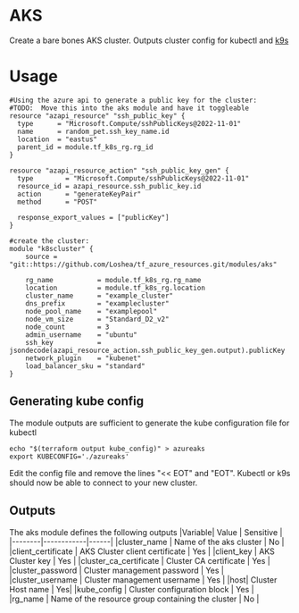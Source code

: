 # AKS
Create a bare bones AKS cluster.  Outputs cluster config for kubectl and [k9s](https://k9scli.io/)

# Usage

```
#Using the azure api to generate a public key for the cluster:
#TODO:  Move this into the aks module and have it toggleable
resource "azapi_resource" "ssh_public_key" {
  type      = "Microsoft.Compute/sshPublicKeys@2022-11-01"
  name      = random_pet.ssh_key_name.id
  location  = "eastus"
  parent_id = module.tf_k8s_rg.rg_id
}

resource "azapi_resource_action" "ssh_public_key_gen" {
  type        = "Microsoft.Compute/sshPublicKeys@2022-11-01"
  resource_id = azapi_resource.ssh_public_key.id
  action      = "generateKeyPair"
  method      = "POST"

  response_export_values = ["publicKey"]
}

#create the cluster:
module "k8scluster" {
    source = "git::https://github.com/Loshea/tf_azure_resources.git/modules/aks"

    rg_name           = module.tf_k8s_rg.rg_name
    location          = module.tf_k8s_rg.location
    cluster_name      = "example_cluster"
    dns_prefix        = "examplecluster"
    node_pool_name    = "examplepool"
    node_vm_size      = "Standard_D2_v2"
    node_count        = 3
    admin_username    = "ubuntu"
    ssh_key           = jsondecode(azapi_resource_action.ssh_public_key_gen.output).publicKey
    network_plugin    = "kubenet"
    load_balancer_sku = "standard"
}
```

## Generating kube config
The module outputs are sufficient to generate the kube configuration file for kubectl

```
echo "$(terraform output kube_config)" > azureaks
export KUBECONFIG='./azureaks'
```
Edit the config file and remove the lines "<< EOT" and "EOT".  Kubectl or k9s should now be able to connect to your new cluster.

## Outputs
The aks module defines the following outputs
|Variable| Value | Sensitive |
|--------|------------|------|
|cluster_name | Name of the aks cluster | No |
|client_certificate | AKS Cluster client certificate | Yes |
|client_key | AKS Cluster key | Yes |
|cluster_ca_certificate | Cluster CA certificate | Yes |
|cluster_password | Cluster management password | Yes |
|cluster_username  | Cluster management username | Yes |
|host| Cluster Host name | Yes|
|kube_config | Cluster configuration block | Yes |
|rg_name | Name of the resource group containing the cluster | No |
